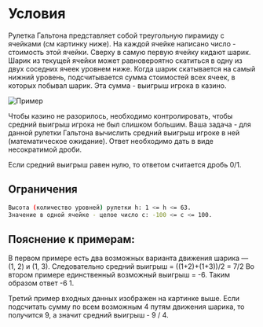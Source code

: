 # Условия
Рулетка Гальтона представляет собой треугольную пирамиду с ячейками (см картинку ниже). На каждой ячейке написано число - стоимость этой ячейки. Сверху в самую первую ячейку кидают шарик. Шарик из текущей ячейки может равновероятно скатиться в одну из двух соседних ячеек уровнем ниже. Когда шарик скатывается на самый нижний уровень, подсчитывается сумма стоимостей всех ячеек, в которых побывал шарик. Эта сумма - выигрыш игрока в казино. 

![Пример](https://www.russiancodecup.ru/media/uploads/photos/task-c.png)

Чтобы казино не разорилось, необходимо контролировать, чтобы средний выигрыш игрока не был слишком большим. Ваша задача - для данной рулетки Гальтона вычислить средний выигрыш игроке в ней (математическое ожидание). Ответ необходимо дать в виде несократимой дроби.

Если средний выигрыш равен нулю, то ответом считается дробь 0/1. 

## Ограничения

```sh
Высота (количество уровней) рулетки h: 1 <= h <= 63. 
Значение в одной ячейке - целое число c: -100 <= c <= 100. 
```

## Пояснение к примерам:

В первом примере есть два возможных варианта движения шарика — (1, 2) и (1, 3). Следовательно средний выигрыш = ((1+2)+(1+3))/2 = 7/2
Во втором примере единственный возможный выигрыш = -6. Таким образом ответ -6 1.

Третий пример входных данных изображен на картинке выше. Если подсчитать сумму по всем возможным 4 путям движения шарика, то получится 9, а значит средний выигрыш - 9 / 4.
